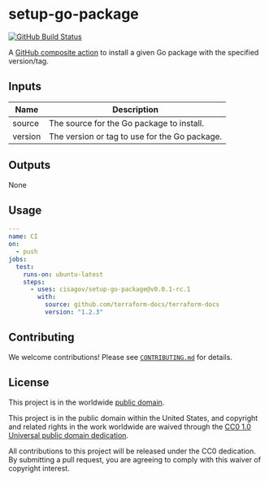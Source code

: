 # setup-go-package #

[![GitHub Build Status](https://github.com/cisagov/setup-go-package/workflows/build/badge.svg)](https://github.com/cisagov/setup-go-package/actions)

A [GitHub composite action](https://docs.github.com/en/actions/creating-actions/creating-a-composite-action)
to install a given Go package with the specified version/tag.

## Inputs ##

| Name | Description |
|------|-------------|
| source | The source for the Go package to install. |
| version | The version or tag to use for the Go package. |

## Outputs ##

None

## Usage ##

```yaml
---
name: CI
on:
  - push
jobs:
  test:
    runs-on: ubuntu-latest
    steps:
      - uses: cisagov/setup-go-package@v0.0.1-rc.1
        with:
          source: github.com/terraform-docs/terraform-docs
          version: "1.2.3"
```

## Contributing ##

We welcome contributions!  Please see [`CONTRIBUTING.md`](CONTRIBUTING.md) for
details.

## License ##

This project is in the worldwide [public domain](LICENSE).

This project is in the public domain within the United States, and
copyright and related rights in the work worldwide are waived through
the [CC0 1.0 Universal public domain
dedication](https://creativecommons.org/publicdomain/zero/1.0/).

All contributions to this project will be released under the CC0
dedication. By submitting a pull request, you are agreeing to comply
with this waiver of copyright interest.
